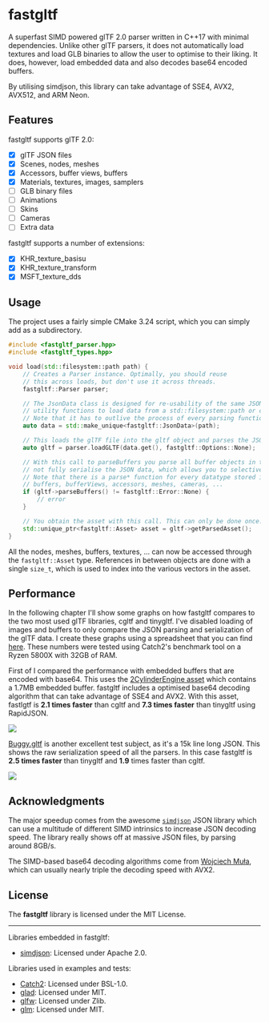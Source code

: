 # fastgltf

A superfast SIMD powered glTF 2.0 parser written in C++17 with minimal dependencies. Unlike other
glTF parsers, it does not automatically load textures and load GLB binaries to allow the user to
optimise to their liking. It does, however, load embedded data and also decodes base64 encoded
buffers.

By utilising simdjson, this library can take advantage of SSE4, AVX2, AVX512, and ARM Neon.

## Features

fastgltf supports glTF 2.0:
- [x] glTF JSON files
- [x] Scenes, nodes, meshes
- [x] Accessors, buffer views, buffers
- [x] Materials, textures, images, samplers
- [ ] GLB binary files
- [ ] Animations
- [ ] Skins
- [ ] Cameras
- [ ] Extra data

fastgltf supports a number of extensions:
- [x] KHR_texture_basisu
- [x] KHR_texture_transform
- [x] MSFT_texture_dds

## Usage

The project uses a fairly simple CMake 3.24 script, which you can simply add as a subdirectory.

```cpp
#include <fastgltf_parser.hpp>
#include <fastgltf_types.hpp>

void load(std::filesystem::path path) {
    // Creates a Parser instance. Optimally, you should reuse
    // this across loads, but don't use it across threads.
    fastgltf::Parser parser;

    // The JsonData class is designed for re-usability of the same JSON string. It contains
    // utility functions to load data from a std::filesystem::path or copy from an existing buffer.
    // Note that it has to outlive the process of every parsing function you call.
    auto data = std::make_unique<fastgltf::JsonData>(path);

    // This loads the glTF file into the gltf object and parses the JSON.
    auto gltf = parser.loadGLTF(data.get(), fastgltf::Options::None);

    // With this call to parseBuffers you parse all buffer objects in the JSON data. loadGLTF does
    // not fully serialise the JSON data, which allows you to selectively load based on your needs.
    // Note that there is a parse* function for every datatype stored in a glTF file, e.g.
    // buffers, bufferViews, accessors, meshes, cameras, ...
    if (gltf->parseBuffers() != fastgltf::Error::None) {
        // error
    }

    // You obtain the asset with this call. This can only be done once.
    std::unique_ptr<fastgltf::Asset> asset = gltf->getParsedAsset();
}
```

All the nodes, meshes, buffers, textures, ... can now be accessed through the `fastgltf::Asset`
type. References in between objects are done with a single `size_t`, which is used to index into
the various vectors in the asset.

## Performance

In the following chapter I'll show some graphs on how fastgltf compares to the two most used glTF
libraries, cgltf and tinygltf. I've disabled loading of images and buffers to only compare the
JSON parsing and serialization of the glTF data. I create these graphs using a spreadsheet that you
can find [here](https://docs.google.com/spreadsheets/d/1ocdHGoty-rF0N46ZlAlswzcPHVRsqG_tncy8paD3iMY/edit?usp=sharing).
These numbers were tested using Catch2's benchmark tool on a Ryzen 5800X with 32GB of RAM.

First of I compared the performance with embedded buffers that are encoded with base64. This uses
the [2CylinderEngine asset](https://github.com/KhronosGroup/glTF-Sample-Models/tree/master/2.0/2CylinderEngine)
which contains a 1.7MB embedded buffer. fastgltf includes a optimised base64 decoding algorithm
that can take advantage of SSE4 and AVX2. With this asset, fastlgtf is **2.1 times faster** than
cgltf and **7.3 times faster** than tinygltf using RapidJSON.

![](https://cdn.discordapp.com/attachments/1019965526434394173/1021063521414426654/Mean_time_parsing_2CylinderEngine_ms_3.png)

[Buggy.gltf](https://github.com/KhronosGroup/glTF-Sample-Models/tree/master/2.0/Buggy) is another
excellent test subject, as it's a 15k line long JSON. This shows the raw serialization speed of
all the parsers. In this case fastgltf is **2.5 times faster** than tinygltf and **1.9** times faster
than cgltf.

![](https://cdn.discordapp.com/attachments/1019965526434394173/1021081663163346946/Mean_time_parsing_Buggy.gltf_ms_1.png)

## Acknowledgments

The major speedup comes from the awesome [`simdjson`](https://github.com/simdjson/simdjson) JSON
library which can use a multitude of different SIMD intrinsics to increase JSON decoding speed. The
library really shows off at massive JSON files, by parsing around 8GB/s.

The SIMD-based base64 decoding algorithms come from
[Wojciech Muła](http://0x80.pl/notesen/2016-01-17-sse-base64-decoding.html#avx2-version), which can
usually nearly triple the decoding speed with AVX2.

## License

The **fastgltf** library is licensed under the MIT License.

----

Libraries embedded in fastgltf:
- [simdjson](https://github.com/simdjson/simdjson): Licensed under Apache 2.0.

Libraries used in examples and tests:
- [Catch2](https://github.com/catchorg/Catch2): Licensed under BSL-1.0.
- [glad](https://github.com/Dav1dde/glad): Licensed under MIT.
- [glfw](https://github.com/glfw/glfw): Licensed under Zlib.
- [glm](https://github.com/g-truc/glm): Licensed under MIT.

